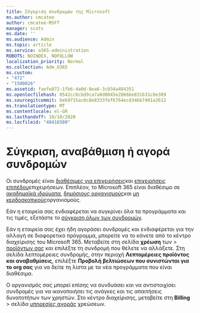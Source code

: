 ```yaml
---
title: Σύγκριση συνδρομών της Microsoft
ms.author: cmcatee
author: cmcatee-MSFT
manager: scotv
ms.date: ''
ms.audience: Admin
ms.topic: article
ms.service: o365-administration
ROBOTS: NOINDEX, NOFOLLOW
localization_priority: Normal
ms.collection: Adm_O365
ms.custom:
- "472"
- "1500026"
ms.assetid: faefe872-1fb6-4a0d-8ea6-3c034a484351
ms.openlocfilehash: 0542cc6cbd9ca7a8d0845e2866be831631c8e389
ms.sourcegitcommit: beb9715ac0c8e8333fef6764ecd346b7401a2612
ms.translationtype: MT
ms.contentlocale: el-GR
ms.lasthandoff: 10/10/2020
ms.locfileid: "48416580"
---
```

# <a name="compare-upgrade-or-purchase-subscriptions"></a>Σύγκριση, αναβάθμιση ή αγορά συνδρομών
  
Οι συνδρομές είναι [διαθέσιμες για επιχειρήσεις](https://www.microsoft.com/microsoft-365/business/compare-all-microsoft-365-business-products?tab=2&rtc=1)και [επιχειρήσεις επιπέδου](https://www.microsoft.com/microsoft-365/enterprise/compare-office-365-plans?rtc=1)επιχειρήσεων. Επιπλέον, το Microsoft 365 είναι διαθέσιμο σε [ακαδημαϊκά ιδρύματα](https://www.microsoft.com/microsoft-365/academic/compare-office-365-education-plans?rtc=1&activetab=tab%3aprimaryr1), [δημόσιους οργανισμούς](https://www.microsoft.com/microsoft-365/government/compare-office-365-government-plans?rtc=1)και [μη κερδοσκοπικούς](https://www.microsoft.com/microsoft-365/nonprofit/office-365-nonprofit-plans-and-pricing?&rtc=1&activetab=tab%3aprimaryr1)οργανισμούς.
  
Εάν η εταιρεία σας ενδιαφέρεται να συγκρίνει όλα τα προγράμματα και τις τιμές, εξετάστε το [σύγκριση όλων των συνδρομών](https://www.microsoft.com/microsoft-365/enterprise/compare-office-365-plans?rtc=1).
  
Εάν η εταιρεία σας έχει ήδη αγοράσει συνδρομές και ενδιαφέρεται για την αλλαγή σε διαφορετικό πρόγραμμα, μπορείτε να το κάνετε από το κέντρο διαχείρισης του Microsoft 365. Μεταβείτε στη σελίδα **χρέωση** των \> [προϊόντων σας](https://go.microsoft.com/fwlink/p/?linkid=842054) και επιλέξτε τη συνδρομή που θέλετε να αλλάξετε. Στη σελίδα λεπτομέρειες συνδρομής, στην περιοχή **Λεπτομέρειες προϊόντος και αναβαθμίσεις**, επιλέξτε **Προβολή βελτιώσεων που συνιστώνται για το org σας** για να δείτε τη λίστα με τα νέα προγράμματα που είναι διαθέσιμα.
  
Ο οργανισμός σας μπορεί επίσης να συνδυάσει και να αντιστοιχίσει συνδρομές για να ικανοποιήσει τις ανάγκες και τις απαιτήσεις δυνατοτήτων των χρηστών. Στο κέντρο διαχείρισης, μεταβείτε στη **Billing** \> σελίδα [υπηρεσίες αγοράς](https://go.microsoft.com/fwlink/p/?linkid=868433) χρεώσεων. 